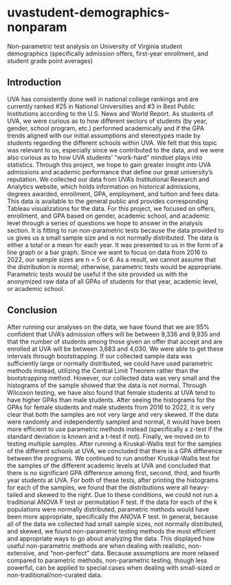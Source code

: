 # uvastudent-demographics-nonparam
Non-parametric test analysis on University of Virginia student demographics (specifically admission offers, first-year enrollment, and student grade point averages)

## Introduction
UVA has consistently done well in national college rankings and are currently ranked #25 in National Universities
and #3 in Best Public Institutions according to the U.S. News and World Report. As students of UVA, we
were curious as to how different sectors of students (by year, gender, school program, etc.) performed
academically and if the GPA trends aligned with our initial assumptions and stereotypes made by students
regarding the different schools within UVA. We felt that this topic was relevant to us, especially since we
contributed to the data, and we were also curious as to how UVA students' “work-hard” mindset plays into
statistics. Through this project, we hope to gain greater insight into UVA admissions and academic
performance that define our great university’s reputation.
We collected our data from UVA’s Institutional Research and Analytics website, which holds
information on historical admissions, degrees awarded, enrollment, GPA, employment, and tuition and
fees data. This data is available to the general public and provides corresponding Tableau visualizations
for the data. For this project, we focused on offers, enrollment, and GPA based on gender, academic
school, and academic level through a series of questions we hope to answer in the analysis section.
It is fitting to run non-parametric tests because the data provided to us gives us a small sample
size and is not normally distributed. The data is either a total or a mean for each year. It was presented to
us in the form of a line graph or a bar graph. Since we want to focus on data from 2016 to 2022, our
sample sizes are n = 5 or 6. As a result, we cannot assume that the distribution is normal; otherwise, parametric tests would be appropriate. Parametric tests would be useful if the site provided us with the anonymized raw data of all GPAs of students for that year, academic level, or academic school.

## Conclusion
After running our analyses on the data, we have found that we are 95% confident that UVA’s
admission offers will be between 9,336 and 9,935 and that the number of students among those given an
offer that accept and are enrolled at UVA will be between 3,683 and 4,030. We were able to get these
intervals through bootstrapping. If our collected sample data was sufficiently large or normally
distributed, we could have used parametric methods instead, utilizing the Central Limit Theorem rather
than the bootstrapping method. However, our collected data was very small and the histograms of the
sample showed that the data is not normal.
Through Wilcoxon testing, we have also found that female students at UVA tend to have higher
GPAs than male students. After seeing the histograms for the GPAs for female students and male students
from 2016 to 2022, it is very clear that both the samples are not very large and very skewed. If the data
were randomly and independently sampled and normal, it would have been more efficient to use
parametric methods instead (specifically a z-test if the standard deviation is known and a t-test if not).
Finally, we moved on to testing multiple samples. After running a Kruskal-Wallis test for the
samples of the different schools at UVA, we concluded that there is a GPA difference between the
programs. We continued to run another Kruskal-Wallis test for the samples of the different academic
levels at UVA and concluded that there is no significant GPA difference among first, second, third, and
fourth year students at UVA. For both of these tests, after printing the histograms for each of the samples,
we found that the distributions were all heavy-tailed and skewed to the right. Due to these conditions, we
could not run a traditional ANOVA F test or permutation F test. If the data for each of the k populations
were normally distributed, parametric methods would have been more appropriate, specifically the
ANOVA F test.
In general, because all of the data we collected had small sample sizes, not normally distributed,
and skewed, we found non-parametric testing methods the most efficient and appropriate ways to go
about analyzing the data. This displayed how useful non-parametric methods are when dealing with
realistic, non-extensive, and “non-perfect” data. Because assumptions are more relaxed compared to
parametric methods, non-parametric testing, though less powerful, can be applied to special cases when
dealing with small-sized or non-traditional/non-curated data.
